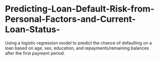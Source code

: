 # Predicting-Loan-Default-Risk-from-Personal-Factors-and-Current-Loan-Status-
Using a logistic regression model to predict the chance of defaulting on a loan based on age, sex, education, and repayments/remaining balances after the first payment period.
